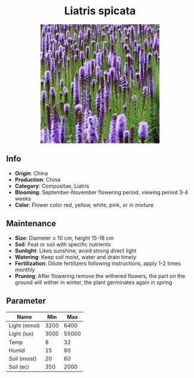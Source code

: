 <h1 align='center'>Liatris spicata</h1>
<p align="center">
    <img 
        align='center'
        width='320'
        src="../images/liatris spicata.png" 
        alt='Liatris spicata' />
</p>

## Info

 - **Origin**: China
 - **Production**: China
 - **Category**: Compositae, Liatris
 - **Blooming**: September-November flowering period, viewing period 3-4 weeks
 - **Color**: Flower color red, yellow, white, pink, or in mixture

## Maintenance

 - **Size**: Diameter ≥ 10 cm, height 15-18 cm
 - **Soil**: Peat or soil with specific nutrients
 - **Sunlight**: Likes sunshine, avoid strong direct light
 - **Watering**: Keep soil moist, water and drain timely
 - **Fertilization**: Dilute fertilizers following instructions, apply 1-2 times monthly
 - **Pruning**: After flowering remove the withered flowers, the part on the ground will wither in winter, the plant germinates again in spring

## Parameter

| Name         | Min  | Max   |
|--------------|------|-------|
| Light (mmol) | 3200 | 6400  |
| Light (lux)  | 3000 | 55000 |
| Temp         | 8    | 32    |
| Humid        | 15   | 80    |
| Soil (moist) | 20   | 60    |
| Soil (ec)    | 350  | 2000  |